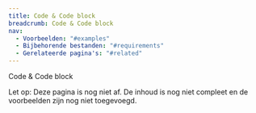 ```yaml
---
title: Code & Code block
breadcrumb: Code & Code block
nav:
  - Voorbeelden: "#examples"
  - Bijbehorende bestanden: "#requirements"
  - Gerelateerde pagina's: "#related"
---
```


<p class="introduction"> Code & Code block</p>

<p class="warning">
  <span>Let op:</span>
  Deze pagina is nog niet af. De inhoud is nog niet compleet en de voorbeelden zijn nog niet toegevoegd.
</p>
